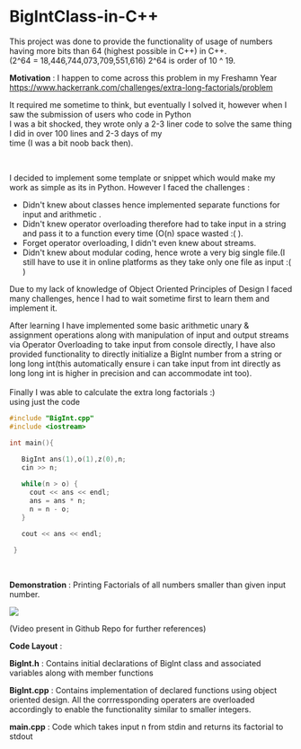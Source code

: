 # BigIntClass-in-C++
This project was done to provide the functionality of usage of numbers having more bits than 64 (highest possible in C++) in C++. \
(2^64 = 18,446,744,073,709,551,616) 2^64 is order of 10 ^ 19.

__Motivation__ : I happen to come across this problem in my Freshamn Year \
https://www.hackerrank.com/challenges/extra-long-factorials/problem 

It required me sometime to think, but eventually I solved it, however when I saw the submission of users who code in Python\
I was a bit shocked, they wrote only a 2-3 liner code to solve the same thing I did in over 100 lines and 2-3 days of my\
time (I was a bit noob back then). 

&nbsp;

I decided to implement some template or snippet which would make my work as simple as its in Python. However I faced the challenges :

 -  Didn't knew about classes hence implemented separate functions for input and arithmetic .
 -  Didn't knew operator overloading therefore had to take input in a string and pass it to a function every time (O(n) space wasted :( ).
 -  Forget operator overloading, I didn't even knew about streams.
 -  Didn't knew about modular coding, hence wrote a very big single file.(I still have to use it in online platforms as they take only one file as input :( )

Due to my lack of knowledge of Object Oriented Principles of Design I faced many challenges, 
hence I had to wait sometime first to learn them and implement it. 

After learning I have implemented some basic arithmetic unary & assignment operations along with manipulation of input and output streams via Operator Overloading to take input from console directly, I have also provided functionality to directly initialize a BigInt number from a string or long long int(this automatically ensure i can take input from int directly as long long int is higher in precision and can accommodate int too).
\
\
Finally I was able to calculate the extra long factorials :)  \
using just the code 
```cpp
#include "BigInt.cpp"
#include <iostream>

int main(){
    
   BigInt ans(1),o(1),z(0),n;
   cin >> n;

   while(n > o) {
   	 cout << ans << endl;
   	 ans = ans * n;
   	 n = n - o;
   }

   cout << ans << endl;
 
 }
```

&nbsp;

__Demonstration__ : Printing Factorials of all numbers smaller than given input number.

![](demo%20gif.gif)

(Video present in Github Repo for further references)

__Code Layout__ :


**BigInt.h** : Contains initial declarations of BigInt class and associated variables along with member functions

**BigInt.cpp** : Contains implementation of declared functions using object oriented design. All the corrressponding operaters are overloaded accordingly to enable the functionality similar to smaller integers.

**main.cpp** : Code which takes input n from stdin and returns its factorial to stdout

